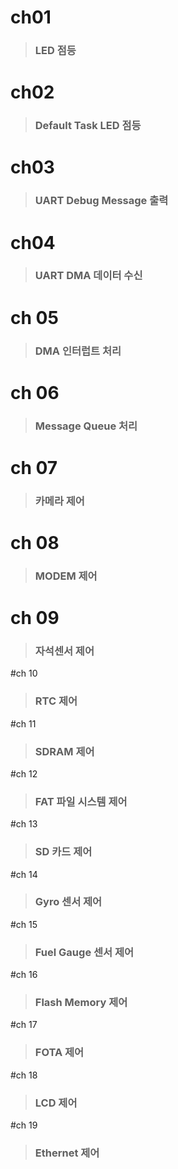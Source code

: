 # ch01 
>### LED 점등
# ch02
>### Default Task LED 점등
# ch03
>### UART Debug Message 출력
# ch04 
>### UART DMA 데이터 수신
# ch 05
>### DMA 인터럽트 처리 
# ch 06
>### Message Queue 처리
# ch 07
>### 카메라 제어
# ch 08
>### MODEM 제어
# ch 09
>### 자석센서 제어
#ch 10
>### RTC 제어
#ch 11
>### SDRAM 제어
#ch 12
>### FAT 파일 시스템 제어
#ch 13
>### SD 카드 제어
#ch 14
>### Gyro 센서 제어
#ch 15
>### Fuel Gauge 센서 제어
#ch 16
>### Flash Memory 제어
#ch 17
>### FOTA 제어
#ch 18
>### LCD 제어
#ch 19
>### Ethernet 제어

